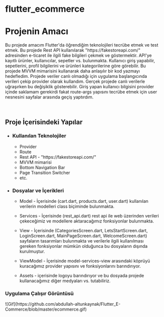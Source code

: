 # flutter_ecommerce
<h1> Projenin Amacı </h1>
<p> Bu projede amacım Flutter'da öğrendiğim teknolojileri tecrübe etmek ve test etmek. Bu projede Rest API kullanılarak "https://fakestoreapi.com/" adresinden e-ticaret ile ilgili fake bilgileri çekmek ve göstermektir. API'ye kayıtlı ürünler, kullanıcılar, sepetler vs. bulunmakta. Kullanıcı giriş yapabilir, sepetlerini, profil bilgilerini ve ürünleri kategorilerine göre görebilir. Bu projede MVVM mimarisini kullanarak daha anlaşılır bir kod yazmayı hedefledim. Projede veriler canlı olmadığı için uygulama başlangıcında verileri çekip provider olarak kullandım. Gerçek projede canlı verilerle uğraşırken bu değişiklik gösterebilir. Giriş yapan kullanıcı bilgisini provider içinde saklamam gerekirdi fakat route-args yapısını tecrübe etmek için user nesnesini sayfalar arasında geçiş yaptırdım. </p> 
</br>
<h2> Proje İçerisindeki Yapılar </h2>
<ul> 
    <li>
     <div>
        <h3> Kullanılan Teknolojiler </h3>
            <ul>
                <li>
                Provider
                </li>
                <li>
                Route
                </li>
                <li>
                Rest API - "https://fakestoreapi.com/"
                </li>
                <li>
                MVVM mimarisi
                </li>
                <li>
                Bottom Navigation Bar
                </li>
                <li>
                Page Transition Switcher
                </li>
                <li>
                etc.
                </li>
            </ul>
     </div> 
     </li>
     <li>
        <div>
            <h3> Dosyalar ve İçerikleri </h3>
            <ul>
                <li>
                <p>Model - İçerisinde (cart.dart, products.dart, user.dart) kullanılan verilerin modelleri class biçiminde bulunmakta. </p> 
                </li>
                <li>
                <p>Services - İçerisinde (rest_api.dart) rest api ile web üzerinden verileri çekeceğimiz ve modellere aktaracağımız fonksiyonlar bulunmakta. </p>
                </li>
                <li>
                <p>View - İçerisinde (CategoriesScreen.dart, LetsStartScreen.dart, LoginScreen.dart, MainPageScreen.dart, WelcomeScreen.dart) sayfaların tasarımları bulunmakta ve verilerle ilgili kullanılması gereken fonksiyonlar mümkün olduğunca bu dosyaların dışında kurulmuştur. </p>
                </li>
                <li>
                <p>ViewModel - İçerisinde model-services-view arasındaki köprüyü kuracağımız provider yapısını ve fonksiyonlarını barındırıyor. </p>
                </li>
                <li>
                <p>Assets - içerisinde logoyu barındırıyor ve bu dosyada projede kullanacağımız diğer medyaları vs. tutabiliriz. </p>
                </li>
            </ul>
        </div>
     </li>
</ul>
<h3> Uygulama Çalışır Görüntüsü </h3>
![Gif](https://github.com/abdullah-altunkaynak/Flutter_E-Commerce/blob/master/ecommerce.gif)
